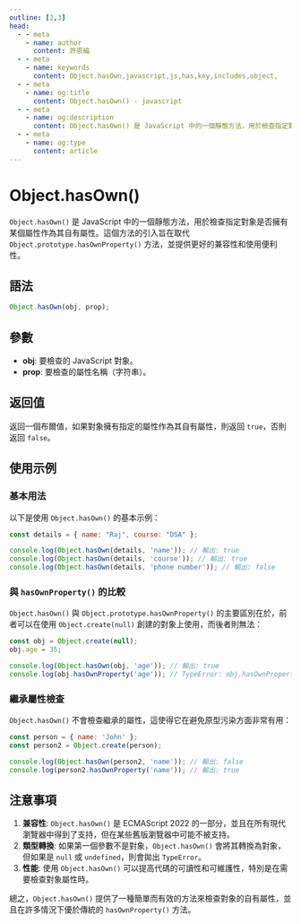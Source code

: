 ```yaml
---
outline: [2,3]
head:
  - - meta
    - name: author
      content: 許恩綸
  - - meta
    - name: keywords
      content: Object.hasOwn,javascript,js,has,key,includes,object,
  - - meta
    - name: og:title
      content: Object.hasOwn() - javascript
  - - meta
    - name: og:description
      content: Object.hasOwn() 是 JavaScript 中的一個靜態方法，用於檢查指定對象是否擁有某個屬性作為其自有屬性。這個方法的引入旨在取代 Object.prototype.hasOwnProperty() 方法，並提供更好的兼容性和使用便利性。
  - - meta
    - name: og:type
      content: article
---
```


# Object.hasOwn()

`Object.hasOwn()` 是 JavaScript 中的一個靜態方法，用於檢查指定對象是否擁有某個屬性作為其自有屬性。這個方法的引入旨在取代 `Object.prototype.hasOwnProperty()` 方法，並提供更好的兼容性和使用便利性。

## 語法

```jsx
Object.hasOwn(obj, prop);
```

## 參數

- **obj**: 要檢查的 JavaScript 對象。
- **prop**: 要檢查的屬性名稱（字符串）。

## 返回值

返回一個布爾值，如果對象擁有指定的屬性作為其自有屬性，則返回 `true`，否則返回 `false`。

## 使用示例

### 基本用法

以下是使用 `Object.hasOwn()` 的基本示例：

```jsx
const details = { name: "Raj", course: "DSA" };

console.log(Object.hasOwn(details, 'name')); // 輸出: true
console.log(Object.hasOwn(details, 'course')); // 輸出: true
console.log(Object.hasOwn(details, 'phone number')); // 輸出: false
```

### 與 `hasOwnProperty()` 的比較

`Object.hasOwn()` 與 `Object.prototype.hasOwnProperty()` 的主要區別在於，前者可以在使用 `Object.create(null)` 創建的對象上使用，而後者則無法：

```jsx
const obj = Object.create(null);
obj.age = 35;

console.log(Object.hasOwn(obj, 'age')); // 輸出: true
console.log(obj.hasOwnProperty('age')); // TypeError: obj.hasOwnProperty is not a function
```

### 繼承屬性檢查

`Object.hasOwn()` 不會檢查繼承的屬性，這使得它在避免原型污染方面非常有用：

```jsx
const person = { name: 'John' };
const person2 = Object.create(person);

console.log(Object.hasOwn(person2, 'name')); // 輸出: false
console.log(person2.hasOwnProperty('name')); // 輸出: true
```

## 注意事項

1. **兼容性**: `Object.hasOwn()` 是 ECMAScript 2022 的一部分，並且在所有現代瀏覽器中得到了支持，但在某些舊版瀏覽器中可能不被支持。
2. **類型轉換**: 如果第一個參數不是對象，`Object.hasOwn()` 會將其轉換為對象，但如果是 `null` 或 `undefined`，則會拋出 `TypeError`。
3. **性能**: 使用 `Object.hasOwn()` 可以提高代碼的可讀性和可維護性，特別是在需要檢查對象屬性時。

總之，`Object.hasOwn()` 提供了一種簡單而有效的方法來檢查對象的自有屬性，並且在許多情況下優於傳統的 `hasOwnProperty()` 方法。